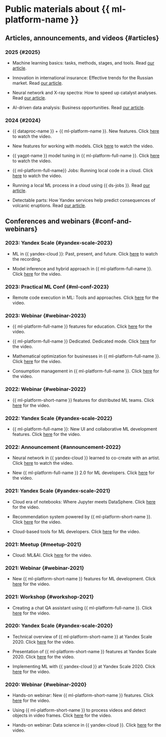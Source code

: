 
# Public materials about {{ ml-platform-name }}

## Articles, announcements, and videos {#articles}

### 2025 {#2025}

* Machine learning basics: tasks, methods, stages, and tools. Read [our article](https://yandex.cloud/ru/blog/machine-learning-guide).

* Innovation in international insurance: Effective trends for the Russian market. Read [our article](https://yandex.cloud/ru/blog/innovations-in-insurance).

* Neural network and X-ray spectra: How to speed up catalyst analyses. Read [our article](https://yandex.cloud/ru/blog/analysis-of-catalysts).

* AI-driven data analysis: Business opportunities. Read [our article](https://yandex.cloud/ru/blog/ai-data-analytics-guide).

### 2024 {#2024}

* {{ dataproc-name }} + {{ ml-platform-name }}. New features. Click [here](https://www.youtube.com/watch?v=H97HZ4ja1-4) to watch the video.

* New features for working with models. Click [here](https://www.youtube.com/watch?v=3W5ePOLQg64) to watch the video.

* {{ yagpt-name }} model tuning in {{ ml-platform-full-name }}. Click [here](https://www.youtube.com/watch?v=hGrH0Shovtk) to watch the video.

* {{ ml-platform-full-name}} Jobs: Running local code in a cloud. Click [here](https://www.youtube.com/watch?v=As9b73RORTk) to watch the video.

* Running a local ML process in a cloud using {{ ds-jobs }}. Read [our article](https://habr.com/ru/companies/yandex_cloud_and_infra/articles/788872/).

* Detectable parts: How Yandex services help predict consequences of volcanic eruptions. Read [our article](https://habr.com/ru/companies/yandex/articles/794883/).

## Conferences and webinars {#conf-and-webinars}

### 2023: Yandex Scale {#yandex-scale-2023}

* ML in {{ yandex-cloud }}: Past, present, and future. Click [here](https://www.youtube.com/watch?v=90jIHP2F-zA) to watch the recording.

* Model inference and hybrid approach in {{ ml-platform-full-name }}. Click [here](https://www.youtube.com/watch?v=8asQwGQdr0w) for the video.

### 2023: Practical ML Conf {#ml-conf-2023}

* Remote code execution in ML: Tools and approaches. Click [here](https://youtu.be/iWnh2Da1RG4?si=R26ZdYqwqqQrv8rR) for the video.

### 2023: Webinar {#webinar-2023}

* {{ ml-platform-full-name }} features for education. Click [here](https://www.youtube.com/watch?v=pRTKbG-kaUg) for the video.

* {{ ml-platform-full-name }} Dedicated. Dedicated mode. Click [here](https://www.youtube.com/watch?v=U4rxkHKqm2U) for the video.

* Mathematical optimization for businesses in {{ ml-platform-full-name }}. Click [here](https://www.youtube.com/watch?v=fOzDMNAGQXw) for the video.

* Consumption management in {{ ml-platform-full-name }}. Click [here](https://www.youtube.com/watch?v=NmF2L3hF7Xk) for the video.

### 2022: Webinar {#webinar-2022}

* {{ ml-platform-short-name }} features for distributed ML teams. Click [here](https://youtu.be/xM0qdz5wJdE) for the video.

### 2022: Yandex Scale {#yandex-scale-2022}

* {{ ml-platform-full-name }}: New UI and collaborative ML development features. Click [here](https://youtu.be/xzEW5g7WVd4) for the video.

### 2022: Announcement {#announcement-2022}

* Neural network in {{ yandex-cloud }} learned to co-create with an artist. Click [here](https://youtu.be/eDfMYlQv5_4) to watch the video.

* New {{ ml-platform-full-name }} 2.0 for ML developers. Click [here](https://youtu.be/Mhjkh386Ajw) for the video.

### 2021: Yandex Scale {#yandex-scale-2021}

* Cloud era of notebooks: Where Jupyter meets DataSphere. Click [here](https://youtu.be/vKLqfcKXRo8) for the video.

* Recommendation system powered by {{ ml-platform-short-name }}. Click [here](https://youtu.be/oavkOOJMVK8) for the video.

* Cloud-based tools for ML developers. Click [here](https://youtu.be/euqmLppB4f0) for the video.

### 2021: Meetup {#meetup-2021}

* Cloud: ML&AI. Click [here](https://youtu.be/qWO2P0Mc_Bc) for the video.

### 2021: Webinar {#webinar-2021}

* New {{ ml-platform-short-name }} features for ML development. Click [here](https://youtu.be/udZcoKwb6aM) for the video.

### 2021: Workshop {#workshop-2021}

* Creating a chat QA assistant using {{ ml-platform-full-name }}. Click [here](https://youtu.be/fHQAT6rYO7c) for the video.

### 2020: Yandex Scale {#yandex-scale-2020}

* Technical overview of {{ ml-platform-short-name }} at Yandex Scale 2020. Click [here](https://youtu.be/5y2-x9GcITs) for the video.

* Presentation of {{ ml-platform-short-name }} features at Yandex Scale 2020. Click [here](https://youtu.be/MtXpZ4RZAjk) for the video.

* Implementing ML with {{ yandex-cloud }} at Yandex Scale 2020. Click [here](https://youtu.be/MxuABVNZV38) for the video.

### 2020: Webinar {#webinar-2020}

* Hands-on webinar: New {{ ml-platform-short-name }} features. Click [here](https://youtu.be/70lIkTJjAZU) for the video.

* Using {{ ml-platform-short-name }} to process videos and detect objects in video frames. Click [here](https://youtu.be/55qc9YHbVwE) for the video.

* Hands-on webinar: Data science in {{ yandex-cloud }}. Click [here](https://youtu.be/5o5OJOwDfaU) for the video.